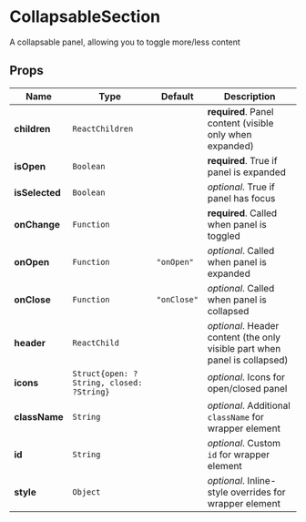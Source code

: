 # CollapsableSection

A collapsable panel, allowing you to toggle more/less content

## Props
|Name|Type|Default|Description|
|----|----|-------|-----------|
| **children** | <code>ReactChildren</code> |  | **required**. Panel content (visible only when expanded) |
| **isOpen** | <code>Boolean</code> |  | **required**. True if panel is expanded |
| **isSelected** | <code>Boolean</code> |  | *optional*. True if panel has focus |
| **onChange** | <code>Function</code> |  | **required**. Called when panel is toggled |
| **onOpen** | <code>Function</code> | <code>"onOpen"</code> | *optional*. Called when panel is expanded |
| **onClose** | <code>Function</code> | <code>"onClose"</code> | *optional*. Called when panel is collapsed |
| **header** | <code>ReactChild</code> |  | *optional*. Header content (the only visible part when panel is collapsed) |
| **icons** | <code>Struct{open: ?String, closed: ?String}</code> |  | *optional*. Icons for open/closed panel |
| **className** | <code>String</code> |  | *optional*. Additional `className` for wrapper element |
| **id** | <code>String</code> |  | *optional*. Custom `id` for wrapper element |
| **style** | <code>Object</code> |  | *optional*. Inline-style overrides for wrapper element |